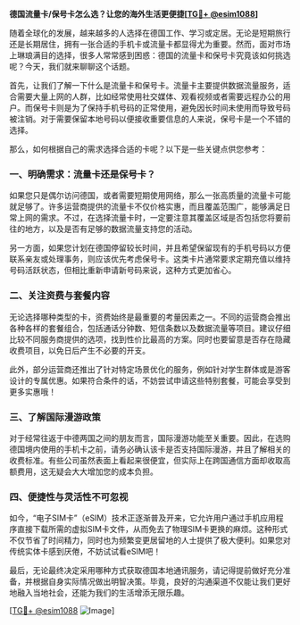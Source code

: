 **德国流量卡/保号卡怎么选？让您的海外生活更便捷[[TG💪+ @esim1088](https://t.me/s/esim1088)]**

随着全球化的发展，越来越多的人选择在德国工作、学习或定居。无论是短期旅行还是长期居住，拥有一张合适的手机卡或流量卡都显得尤为重要。然而，面对市场上琳琅满目的选择，很多人常常感到困惑：德国的流量卡和保号卡究竟该如何挑选呢？今天，我们就来聊聊这个话题。

首先，让我们了解一下什么是流量卡和保号卡。流量卡主要提供数据流量服务，适合需要大量上网的人群，比如经常使用社交媒体、观看视频或者需要远程办公的用户。而保号卡则是为了保持手机号码的正常使用，避免因长时间未使用而导致号码被注销。对于需要保留本地号码以便接收重要信息的人来说，保号卡是一个不错的选择。

那么，如何根据自己的需求选择合适的卡呢？以下是一些关键点供您参考：

### **一、明确需求：流量卡还是保号卡？**

如果您只是偶尔访问德国，或者需要短期使用网络，那么一张高质量的流量卡可能就足够了。许多运营商提供的流量卡不仅价格实惠，而且覆盖范围广，能够满足日常上网的需求。不过，在选择流量卡时，一定要注意其覆盖区域是否包括您将要前往的地方，以及是否有足够的数据流量支持您的活动。

另一方面，如果您计划在德国停留较长时间，并且希望保留现有的手机号码以方便联系亲友或处理事务，则应该优先考虑保号卡。这类卡片通常要求定期充值以维持号码活跃状态，但相比重新申请新号码来说，这种方式更加省心。

### **二、关注资费与套餐内容**

无论选择哪种类型的卡，资费始终是最重要的考量因素之一。不同的运营商会推出各种各样的套餐组合，包括通话分钟数、短信条数以及数据流量等项目。建议仔细比较不同服务商提供的选项，找到性价比最高的方案。同时也要留意是否存在隐藏收费项目，以免日后产生不必要的开支。

此外，部分运营商还推出了针对特定场景优化的服务，例如针对学生群体或是游客设计的专属优惠。如果符合条件的话，不妨尝试申请这些特别套餐，可能会享受到更多实惠哦！

### **三、了解国际漫游政策**

对于经常往返于中德两国之间的朋友而言，国际漫游功能至关重要。因此，在选购德国境内使用的手机卡之前，请务必确认该卡是否支持国际漫游，并且了解相关的收费标准。有些公司虽然表面上看起来很便宜，但实际上在跨国通信方面却收取高额费用，这无疑会大大增加您的成本负担。

### **四、便捷性与灵活性不可忽视**

如今，“电子SIM卡”（eSIM）技术正逐渐普及开来，它允许用户通过手机应用程序直接下载所需的虚拟SIM卡文件，从而免去了物理SIM卡更换的麻烦。这种形式不仅节省了时间精力，同时也为频繁变更居留地的人士提供了极大便利。如果您对传统实体卡感到厌倦，不妨试试看eSIM吧！

最后，无论最终决定采用哪种方式获取德国本地通讯服务，请记得提前做好充分准备，并根据自身实际情况做出明智决策。毕竟，良好的沟通渠道不仅能让我们更好地融入当地社会，还能为我们的生活增添无限乐趣。

[[TG💪+ @esim1088](https://t.me/s/esim1088) ![Image](https://i.postimg.cc/4NQfJmqS/Snipaste-2025-05-13-00-14-12.png)]